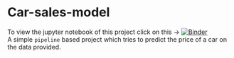 # Car-sales-model
To view the jupyter notebook of this project click on this -> [![Binder](https://mybinder.org/badge_logo.svg)](https://mybinder.org/v2/gh/Hrushi11/Car-sales-model/HEAD) <br>
A simple `pipeline` based project which tries to predict the price of a car on the data provided.
